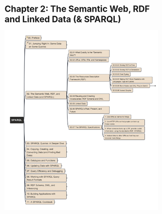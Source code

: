 # Chapter 2: The Semantic Web, RDF and Linked Data (& SPARQL)

![ch02](../img/LearningSPARQL_ch02.jpg)
